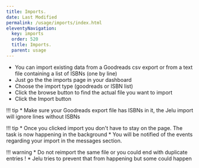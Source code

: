 ```yaml
---
title: Imports.
date: Last Modified 
permalink: /usage/imports/index.html
eleventyNavigation:
  key: imports
  order: 520
  title: Imports.
  parent: usage
---
```



* You can import existing data from a Goodreads csv export or from a text file containing a list of ISBNs (one by line)
* Just go the the imports page in your dashboard
* Choose the import type (goodreads or ISBN list)
* Click the browse button to find the actual file you want to import
* Click the Import button

!!! tip
    * Make sure your Goodreads export file has ISBNs in it, the Jelu import will ignore lines without ISBNs

!!! tip
    * Once you clicked import you don't have to stay on the page. The task is now happening in the background
    * You will be notified of the events regarding your import in the messages section.

!!! warning
    * Do not reimport the same file or you could end with duplicate entries !
    * Jelu tries to prevent that from happening but some could happen
